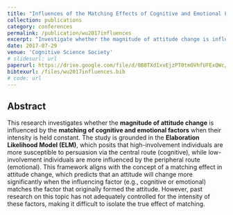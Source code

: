 ```yaml
---
title: "Influences of the Matching Effects of Cognitive and Emotional Factors on Attitude Change"
collection: publications
category: conferences
permalink: /publication/wu2017influences
excerpt: "Investigate whether the magnitude of attitude change is influenced by the matching of cognitive and emotional factors when their intensity is held constant."
date: 2017-07-29
venue: 'Cognitive Science Society'
# slidesurl: url
paperurl: https://drive.google.com/file/d/0B8TXdIxvEjzPT0tmOVhfUFExQWc/view?resourcekey=0-lFcmpSEnKe3h8UQv5p_83g
bibtexurl: /files/wu2017influences.bib
# code: url
---
```


## Abstract

This research investigates whether the **magnitude of attitude change** is influenced by the **matching of cognitive and emotional factors** when their intensity is held constant. The study is grounded in the **Elaboration Likelihood Model (ELM)**, which posits that high-involvement individuals are more susceptible to persuasion via the central route (cognitive), while low-involvement individuals are more influenced by the peripheral route (emotional). This framework aligns with the concept of a matching effect in attitude change, which predicts that an attitude will change more significantly when the influencing factor (e.g., cognitive or emotional) matches the factor that originally formed the attitude. However, past research on this topic has not adequately controlled for the intensity of these factors, making it difficult to isolate the true effect of matching.
